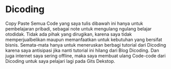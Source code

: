 # Dicoding
Copy Paste
Semua Code yang saya tulis dibawah ini hanya untuk pembelajaran pribadi, sebagai note untuk mengulang ngulang belajar otodidak.
Tidak ada pihak yang dirugikan, karena saya tidak memperjualbelikan maupun memanfaatkan untuk kebutuhan yang bersifat bisnis.
Semata-mata hanya untuk meneruskan berbagi tutorial dari Dicoding karena saya antisipasi jika nanti tutorial ini hilang dari Blog Dicoding.
Dan juga internet saya sering offline, maka saya membuat ulang Code-code dari Dicoding untuk saya pelajari lagi pada Gits Dekstop.
